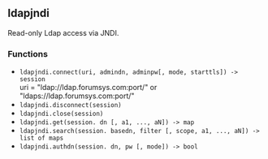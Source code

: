 ## ldapjndi

Read-only Ldap access via JNDI.

### Functions

*   `ldapjndi.connect(uri, admindn, adminpw[, mode, starttls]) -> session` \
    uri = "ldap://ldap.forumsys.com:port/" or "ldaps://ldap.forumsys.com:port/"
*   `ldapjndi.disconnect(session)`
*   `ldapjndi.close(session)`
*   `ldapjndi.get(session. dn [, a1, ..., aN]) -> map`
*   `ldapjndi.search(session. basedn, filter [, scope, a1, ..., aN]) -> list of maps`
*   `ldapjndi.authdn(session. dn, pw [, mode]) -> bool`
